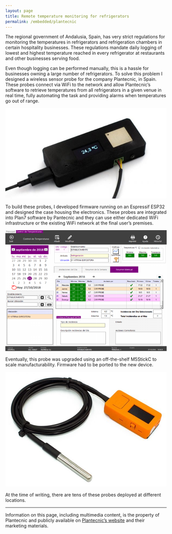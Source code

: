 ```yaml
---
layout: page
title: Remote temperature monitoring for refrigerators
permalink: /embedded/plantecnic
---
```


The regional government of Andalusia, Spain, has very strict regulations for monitoring the temperatures in refrigerators and refrigeration chambers in certain hospitality businesses. These regulations mandate daily logging of lowest and highest temperature reached in every refrigerator at restaurants and other businesses serving food.

Even though logging can be performed manually, this is a hassle for businesses owning a large number of refrigerators. To solve this problem I designed a wireless sensor probe for the company Plantecnic, in Spain. These probes connect via WiFi to the network and allow Plantecnic’s software to retrieve temperatures from all refrigerators in a given venue in real time, fully automating the task and providing alarms when temperatures go out of range.

![First model](images/plantecnic-sonda-1.jpg)

To build these probes, I developed firmware running on an Espressif ESP32 and designed the case housing the electronics. These probes are integrated into Plan7 software by Pantecnic and they can use either dedicated WiFi infrastructure or the existing WiFi network at the final user’s premises.

![Logging software](images/plantecnic-software.png)

Eventually, this probe was upgraded using an off-the-shelf M5StickC to scale manufacturability. Firmware had to be ported to the new device.

![Newer model](images/plantecnic-sonda-2.jpg)

At the time of writing, there are tens of these probes deployed at different locations.

***

Information on this page, including multimedia content, is the property of Plantecnic and publicly available on [Plantecnic’s website](http://www.plantecnic.com/) and their marketing materials.